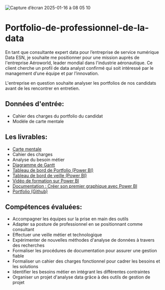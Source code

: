 
![Capture d’écran 2025-01-16 à 08 05 10](https://github.com/user-attachments/assets/afdb88dd-14a9-4da0-b8b4-f73d0ad0956e)

# Portfolio-de-professionnel-de-la-data

En tant que consultante expert data pour l’entreprise de service numérique Data ESN, je souhaite me positionner pour une mission auprès de l'entreprise Aéroworld, leader mondial dans
l'industrie aéronautique. Ce client cherche un profil de data analyst confirmé qui soit intéressé par le management d’une équipe et par l’innovation. 

L'entreprise en question souhaite analyser les portfolios de nos candidats avant de les rencontrer en entretien. 

## Données d'entrée:

- Cahier des charges du portfolio du candidat
- Modèle de carte mentale
  
## Les livrables:

- [Carte mentale](https://miro.com/app/board/uXjVL8m41zk=/?share_link_id=838691584749)
- Cahier des charges
- Analyse du besoin métier
- [Diagramme de Gantt](https://github.com/CarolineG-DataAnalyst/12-2024-portfolio-de-professionnel-de-la-data/blob/main/Capture%20Gestion%20de%20projet%20Portfolio.PNG)
- [Tableau de bord de Portfolio (Power BI)](https://github.com/CarolineG-DataAnalyst/12-2024-portfolio-de-professionnel-de-la-data/blob/main/Capture%20Tableau%20de%20%20bord%20CV.PNG)
- [Tableau de bord de veille (Power BI)](https://github.com/CarolineG-DataAnalyst/12-2024-portfolio-de-professionnel-de-la-data/blob/main/Capture%20Tableau%20de%20%20bord%20de%20veille.PNG)
- [Vidéo de formation sur Power BI](https://www.loom.com/share/2de750ba195044fabc675c0b594477e0)
- [Documentation : Créer son premier graphique avec Power BI](https://github.com/CarolineG-DataAnalyst/12-2024-portfolio-de-professionnel-de-la-data/blob/main/Guide%20de%20cre%CC%81ation%20de%20graphique.pdf)
- [Portfolio (Github)](https://github.com/CarolineG-DataAnalyst)

## Compétences évaluées:

- Accompagner les équipes sur la prise en main des outils
- Adapter sa posture de professionnel en se positionnant comme consultant
- Effectuer une veille métier et technologique
- Expérimenter de nouvelles méthodes d'analyse de données à travers des recherches
- Formaliser les procédures de documentation pour assurer une gestion fiable
- Formaliser un cahier des charges fonctionnel pour cadrer les besoins et les solutions
- Identifier les besoins métier en intégrant les différentes contraintes
- Organiser un projet d'analyse data grâce à des outils de gestion de projet

